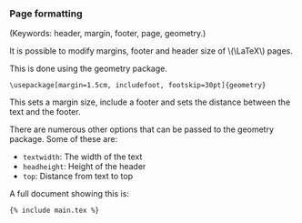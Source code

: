 ### Page formatting

(Keywords: header, margin, footer, page, geometry.)

It is possible to modify margins, footer and header size of \\(\LaTeX\\) pages.

This is done using the geometry package.

```language-latex
\usepackage[margin=1.5cm, includefoot, footskip=30pt]{geometry}
```

This sets a margin size, include a footer and sets the distance between the text
and the footer.

There are numerous other options that can be passed to the geometry package.
Some of these are:

- `textwidth`: The width of the text
- `headheight`: Height of the header
- `top`: Distance from text to top

A full document showing this is:

```language-latex
{% include main.tex %}
```
